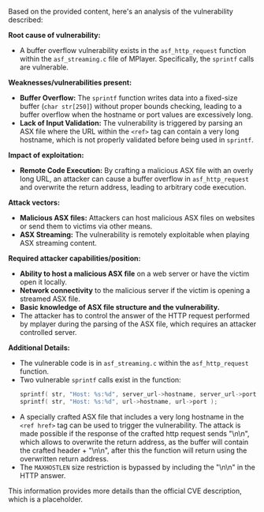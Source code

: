 Based on the provided content, here's an analysis of the vulnerability described:

**Root cause of vulnerability:**
- A buffer overflow vulnerability exists in the `asf_http_request` function within the `asf_streaming.c` file of MPlayer. Specifically, the `sprintf` calls are vulnerable.

**Weaknesses/vulnerabilities present:**
- **Buffer Overflow:** The `sprintf` function writes data into a fixed-size buffer (`char str[250]`) without proper bounds checking, leading to a buffer overflow when the hostname or port values are excessively long.
- **Lack of Input Validation:** The vulnerability is triggered by parsing an ASX file where the URL within the `<ref>` tag can contain a very long hostname, which is not properly validated before being used in `sprintf`.

**Impact of exploitation:**
- **Remote Code Execution:** By crafting a malicious ASX file with an overly long URL, an attacker can cause a buffer overflow in `asf_http_request` and overwrite the return address, leading to arbitrary code execution.

**Attack vectors:**
- **Malicious ASX files:** Attackers can host malicious ASX files on websites or send them to victims via other means.
- **ASX Streaming:** The vulnerability is remotely exploitable when playing ASX streaming content.

**Required attacker capabilities/position:**
- **Ability to host a malicious ASX file** on a web server or have the victim open it locally.
- **Network connectivity** to the malicious server if the victim is opening a streamed ASX file.
- **Basic knowledge of ASX file structure and the vulnerability.**
- The attacker has to control the answer of the HTTP request performed by mplayer during the parsing of the ASX file, which requires an attacker controlled server.

**Additional Details:**
- The vulnerable code is in `asf_streaming.c` within the `asf_http_request` function.
- Two vulnerable `sprintf` calls exist in the function:
    ```c
    sprintf( str, "Host: %s:%d", server_url->hostname, server_url->port );
    sprintf( str, "Host: %s:%d", url->hostname, url->port );
    ```
- A specially crafted ASX file that includes a very long hostname in the `<ref href>` tag can be used to trigger the vulnerability. The attack is made possible if the response of the crafted http request sends "\n\n", which allows to overwrite the return address, as the buffer will contain the crafted header + "\n\n", after this the function will return using the overwritten return address.
- The `MAXHOSTLEN` size restriction is bypassed by including the "\n\n" in the HTTP answer.

This information provides more details than the official CVE description, which is a placeholder.